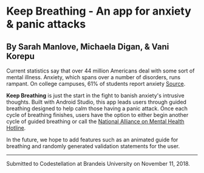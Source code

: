 # Keep Breathing - An app for anxiety &amp; panic attacks
## By Sarah Manlove, Michaela Digan, &amp; Vani Korepu

Current statistics say that over 44 million Americans deal with some sort of mental illness. Anxiety, which spans over a number of disorders, runs rampant. On college campuses, 61% of students report anxiety [Source](https://www.apa.org/monitor/2017/09/numbers.aspx?fbclid=IwAR3dfQ99qUxJ7C0LPkXrN4gPU8aIn_YOC-k06hzAZf-_eD1nfP_hjKatY6A). 

**Keep Breathing** is just the start in the fight to banish anxiety's intrusive thoughts. Built with Android Studio, this app leads users through guided breathing designed to help calm those having a panic attack. Once each cycle of breathing finishes, users have the option to either begin another cycle of guided breathing or call the [National Alliance on Mental Health Hotline](https://www.nami.org/Find-Support/NAMI-HelpLine).

In the future, we hope to add features such as an animated guide for breathing and randomly generated validation statements for the user. 

___

Submitted to Codestellation at Brandeis University on November 11, 2018.
